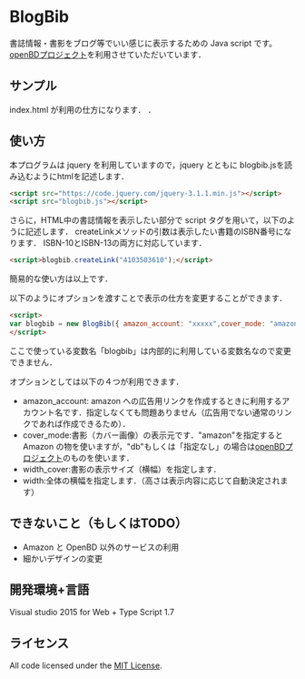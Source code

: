 # BlogBib 

書誌情報・書影をブログ等でいい感じに表示するための Java script です。[openBDプロジェクト](https://openbd.jp/)を利用させていただいています．

## サンプル
index.html が利用の仕方になります．
．
## 使い方

本プログラムは jquery を利用していますので，jquery とともに blogbib.jsを読み込むようにhtmlを記述します．

```html
<script src="https://code.jquery.com/jquery-3.1.1.min.js"></script>
<script src="blogbib.js"></script>
```

さらに，HTML中の書誌情報を表示したい部分で script タグを用いて，以下のように記述します．
createLinkメソッドの引数は表示したい書籍のISBN番号になります．
ISBN-10とISBN-13の両方に対応しています．

```html
<script>blogbib.createLink("4103503610");</script>
```
簡易的な使い方は以上です．

以下のようにオプションを渡すことで表示の仕方を変更することができます．

```html
<script>
var blogbib = new BlogBib({ amazon_account: "xxxxx",cover_mode: "amazon", width_cover: 170, width: 600});
</script>
```

ここで使っている変数名「blogbib」は内部的に利用している変数名なので変更できません．

オプションとしては以下の４つが利用できます．
* amazon_account: amazon への広告用リンクを作成するときに利用するアカウント名です．指定しなくても問題ありません（広告用でない通常のリンクであれば作成できるため）．
* cover_mode:書影（カバー画像）の表示元です．"amazon"を指定すると Amazon の物を使いますが，"db"もしくは「指定なし」の場合は[openBDプロジェクト](https://openbd.jp/)のものを使います．
* width_cover:書影の表示サイズ（横幅）を指定します．
* width:全体の横幅を指定します．（高さは表示内容に応じて自動決定されます）

## できないこと（もしくはTODO）

* Amazon と OpenBD 以外のサービスの利用
* 細かいデザインの変更

## 開発環境+言語

Visual studio 2015 for Web + Type Script 1.7

## ライセンス

All code licensed under the [MIT License](http://www.opensource.org/licenses/mit-license.php).

